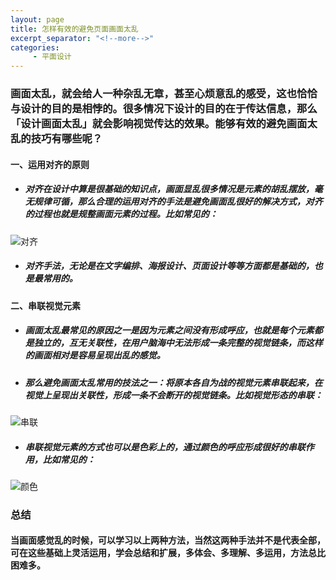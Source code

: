 ```yaml
---
layout: page
title: 怎样有效的避免页面画面太乱
excerpt_separator: "<!--more-->"
categories:
     - 平面设计
---
```


### 画面太乱，就会给人一种杂乱无章，甚至心烦意乱的感受，这也恰恰与设计的目的是相悖的。很多情况下设计的目的在于传达信息，那么「设计画面太乱」就会影响视觉传达的效果。能够有效的避免画面太乱的技巧有哪些呢？

<!--more-->

#### 一、运用对齐的原则
+ ##### 对齐在设计中算是很基础的知识点，画面显乱很多情况是元素的胡乱摆放，毫无规律可循，那么合理的运用对齐的手法是避免画面乱很好的解决方式，对齐的过程也就是规整画面元素的过程。比如常见的：
![对齐](https://image.uisdc.com/wp-content/uploads/2018/11/uisdc-mg-20181109-1.jpg)
+ ##### 对齐手法，无论是在文字编排、海报设计、页面设计等等方面都是基础的，也是最常用的。
#### 二、串联视觉元素
+ ##### 画面太乱最常见的原因之一是因为元素之间没有形成呼应，也就是每个元素都是独立的，互无关联性，在用户脑海中无法形成一条完整的视觉链条，而这样的画面相对是容易呈现出乱的感觉。
+ ##### 那么避免画面太乱常用的技法之一：将原本各自为战的视觉元素串联起来，在视觉上呈现出关联性，形成一条不会断开的视觉链条。比如视觉形态的串联：
![串联](https://image.uisdc.com/wp-content/uploads/2018/11/uisdc-mg-20181109-2.jpg)

+ ##### 串联视觉元素的方式也可以是色彩上的，通过颜色的呼应形成很好的串联作用，比如常见的：
![颜色](https://image.uisdc.com/wp-content/uploads/2018/11/uisdc-mg-20181109-4.jpg)
### 总结
#### 当画面感觉乱的时候，可以学习以上两种方法，当然这两种手法并不是代表全部，可在这些基础上灵活运用，学会总结和扩展，多体会、多理解、多运用，方法总比困难多。